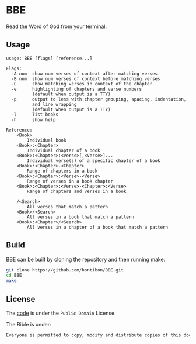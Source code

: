 # BBE

Read the Word of God from your terminal.

## Usage

```
usage: BBE [flags] [reference...]

Flags:
  -A num  show num verses of context after matching verses
  -B num  show num verses of context before matching verses
  -C      show matching verses in context of the chapter
  -e      highlighting of chapters and verse numbers
          (default when output is a TTY)
  -p      output to less with chapter grouping, spacing, indentation,
          and line wrapping
          (default when output is a TTY)
  -l      list books
  -h      show help

Reference:
    <Book>
        Individual book
    <Book>:<Chapter>
        Individual chapter of a book
    <Book>:<Chapter>:<Verse>[,<Verse>]...
        Individual verse(s) of a specific chapter of a book
    <Book>:<Chapter>-<Chapter>
        Range of chapters in a book
    <Book>:<Chapter>:<Verse>-<Verse>
        Range of verses in a book chapter
    <Book>:<Chapter>:<Verse>-<Chapter>:<Verse>
        Range of chapters and verses in a book

    /<Search>
        All verses that match a pattern
    <Book>/<Search>
        All verses in a book that match a pattern
    <Book>:<Chapter>/<Search>
        All verses in a chapter of a book that match a pattern
```

## Build

BBE can be built by cloning the repository and then running make:

```sh
git clone https://github.com/bontibon/BBE.git
cd BBE
make
```

## License

The [code](https://github.com/layeh/kjv) is under the `Public Domain` License.

The Bible is under:

```txt
Everyone is permitted to copy, modify and distribute copies of this document for free as long as it's Biblical content remains unchanged.
```
